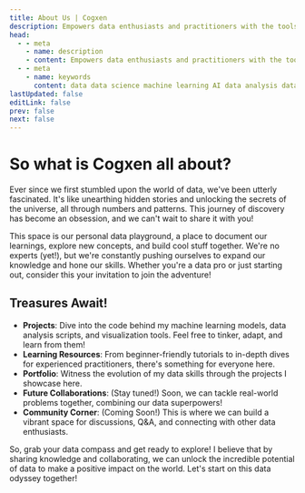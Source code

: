 ```yaml
---
title: About Us | Cogxen
description: Empowers data enthusiasts and practitioners with the tools and knowledge to unlock the potential of data.
head:
  - - meta
    - name: description
    - content: Empowers data enthusiasts and practitioners with the tools and knowledge to unlock the potential of data.
  - - meta
    - name: keywords
      content: data data science machine learning AI data analysis data-driven data enthusiasts data practitioners
lastUpdated: false
editLink: false
prev: false
next: false
---
```


# So what is Cogxen all about?

Ever since we first stumbled upon the world of data, we've been utterly fascinated. It's like unearthing hidden stories and unlocking the secrets of the universe, all through numbers and patterns. This journey of discovery has become an obsession, and we can't wait to share it with you!

This space is our personal data playground, a place to document our learnings, explore new concepts, and build cool stuff together. We're no experts (yet!), but we're constantly pushing ourselves to expand our knowledge and hone our skills. Whether you're a data pro or just starting out, consider this your invitation to join the adventure!

## Treasures Await!

- **Projects**: Dive into the code behind my machine learning models, data analysis scripts, and visualization tools. Feel free to tinker, adapt, and learn from them!
- **Learning Resources**: From beginner-friendly tutorials to in-depth dives for experienced practitioners, there's something for everyone here.
- **Portfolio**: Witness the evolution of my data skills through the projects I showcase here.
- **Future Collaborations**: (Stay tuned!) Soon, we can tackle real-world problems together, combining our data superpowers!
- **Community Corner**: (Coming Soon!) This is where we can build a vibrant space for discussions, Q&A, and connecting with other data enthusiasts.

So, grab your data compass and get ready to explore! I believe that by sharing knowledge and collaborating, we can unlock the incredible potential of data to make a positive impact on the world. Let's start on this data odyssey together!
